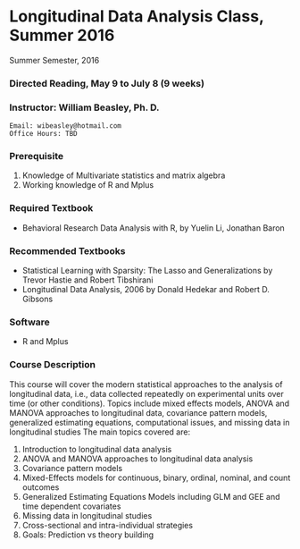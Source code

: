 Longitudinal Data Analysis Class, Summer 2016
=========================================

Summer Semester, 2016

### Directed Reading, May 9 to July 8 (9 weeks)

### Instructor: William Beasley, Ph. D.
    Email: wibeasley@hotmail.com
    Office Hours: TBD
    
### Prerequisite
1. Knowledge of Multivariate statistics and matrix algebra
2. Working knowledge of R and Mplus
    
### Required Textbook
* Behavioral Research Data Analysis with R, by Yuelin Li, Jonathan Baron

### Recommended Textbooks
* Statistical Learning with Sparsity: The Lasso and Generalizations by Trevor Hastie and Robert Tibshirani
* Longitudinal Data Analysis, 2006 by Donald Hedekar and Robert D. Gibsons

### Software
* R and Mplus

### Course Description

This course will cover the modern statistical approaches to the analysis of longitudinal data, i.e., data collected repeatedly on experimental units over time (or other conditions). Topics include mixed effects models, ANOVA and MANOVA approaches to longitudinal data, covariance pattern models, generalized estimating equations, computational issues, and missing data in longitudinal studies
The main topics covered are:

1. Introduction to longitudinal data analysis
2. ANOVA and MANOVA approaches to longitudinal data analysis
4. Covariance pattern models
3. Mixed-Effects models for continuous, binary, ordinal, nominal, and count outcomes
4. Generalized Estimating Equations Models including GLM and GEE and time dependent covariates
5. Missing data in longitudinal studies
6. Cross-sectional and intra-individual strategies
7. Goals: Prediction vs theory building
